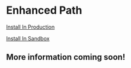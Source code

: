 # Enhanced Path

[Install In Production](https://login.salesforce.com/packaging/installPackage.apexp?p0=04tgL0000004jxpQAA)

[Install In Sandbox](https://test.salesforce.com/packaging/installPackage.apexp?p0=04tgL0000004jxpQAA)

## More information coming soon!
